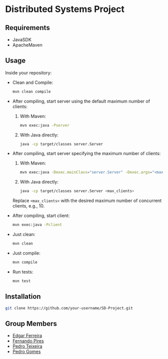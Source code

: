 # Distributed Systems Project

## Requirements
- JavaSDK
- ApacheMaven

## Usage
Inside your repository:
- Clean and Compile:
    ```bash
    mvn clean compile
    ```

- After compiling, start server using the default maximum number of clients:
    1. With Maven:
        ```bash
        mvn exec:java -Pserver
        ```
    2. With Java directly:
        ```bash
        java -cp target/classes server.Server
        ```

- After compiling, start server specifying the maximum number of clients:
    1. With Maven:
        ```bash
        mvn exec:java -Dexec.mainClass="server.Server" -Dexec.args="<max_clients>"
        ```

    2. With Java directly:
        ```bash
        java -cp target/classes server.Server <max_clients>
        ```
    Replace `<max_clients>` with the desired maximum number of concurrent clients, e.g., 10.

- After compiling, start client:
    ```bash
    mvn exec:java -Pclient
    ```

- Just clean:
    ```bash
    mvn clean
    ```
- Just compile:
    ```bash
    mvn compile
    ```

- Run tests:
    ```bash
    mvn test
    ```

## Installation

```bash
git clone https://github.com/your-username/SD-Project.git
```

## Group Members
- [Edgar Ferreira](https://www.github.com/Edegare)
- [Fernando Pires](https://github.com/ferjpires)
- [Pedro Teixeira](https://github.com/PedroTe010)
- [Pedro Gomes](https://github.com/FkGomesKr)
